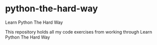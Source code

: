 # python-the-hard-way
Learn Python The Hard Way

This repository holds all my code exercises from working through Learn Python The Hard Way
